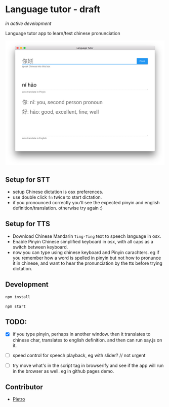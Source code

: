 # Language tutor - draft 

_in active development_

Language tutor app to learn/test chinese pronunciation 

<!-- Used [Quick Start Guide](http://electron.atom.io/docs/tutorial/quick-start) as a starting point. -->

![sample](sample.png)



## Setup for STT 
- setup Chinese dictation is osx preferences.
- use double click `fn` twice to start dictation.
- if you pronounced correctly you'll see the expected pinyin and english definition/translation. otherwise try again :)

## Setup for TTS
- Download Chinese Mandarin `Ting-Ting`  text to speech language in osx.
- Enable Pinyin Chinese simplified keyboard in osx, with all caps as a switch between keyboard. 
- now you can type using chinese keyboard and Pinyin carachters. eg if you remember how a word is spelled in pinyin but not how to pronunce it in chinese, and want to hear the pronunciation by the tts before trying dictation.


## Development

```
npm install
```

```
npm start
```

## TODO: 

- [x] if you type pinyin, perhaps in another window. then it translates to chinese char, translates to english definition. and then can run say.js on it.  
- [ ] speed control for speech playback, eg with slider? // not urgent
- [ ] try move what's in the script tag in browserify and see if the app will run in the browser as well. eg in github pages demo.  


## Contributor 

- [Pietro](https://github.com/pietrop)